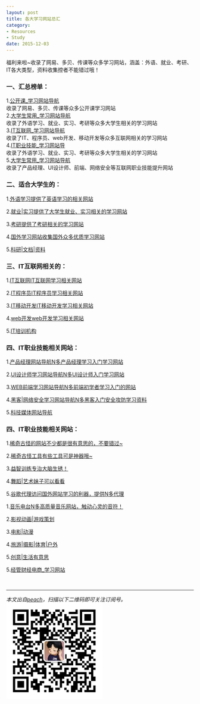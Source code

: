 ```yaml
---
layout: post
title: 各大学习网站总汇
category:
- Resources
- Study
date: 2015-12-03
---
```


福利来啦~收录了网易、多贝、传课等众多学习网站，涵盖：外语、就业、考研、IT各大类型，资料收集控者不能错过哦！

<!-- more -->
### 一、汇总榜单：
1.[公开课_学习网站导航](http://1nami.com/site/167.html)       
收录了网易、多贝、传课等众多公开课学习网站     
2.[大学生常用_学习网站导航](http://1nami.com/site/169.html)   
收录了外语学习、就业、实习、考研等众多大学生相关的学习网站  
3.[IT互联网_学习网站导航](http://1nami.com/site/168.html)      
收录了IT、程序员、web开发、移动开发等众多互联网相关的学习网站     
4.[IT职业技能_学习网站导](http://1nami.com/site/170.html)   
收录了外语学习、就业、实习、考研等众多大学生相关的学习网站  
5.[大学生常用_学习网站导航](http://1nami.com/site/173.html)   
收录了产品经理、UI设计师、前端、网络安全等互联网职业技能提升网站
### 二、适合大学生的：
1.[外语学习提供了英语学习的相关网站](http://1nami.com/site/169.html#siteCat180)    

2.[就业|实习提供了大学生就业、实习相关的学习网站](http://1nami.com/site/169.html#siteCat181)    

3.[考研提供了考研相关的学习网站](http://1nami.com/site/169.html#siteCat182)    

4.[国外学习网站收集国外众多优质学习网站](http://1nami.com/site/210.html)    

5.[科研|文档|资料](http://1nami.com/site/211.html)    

### 三、IT互联网相关的：
1.[IT互联网IT互联网学习相关网站](http://1nami.com/site/174.html)    

2.[IT程序员IT程序员学习相关网站](http://1nami.com/site/175.html)    

3.[IT移动开发IT移动开发学习相关网站](http://1nami.com/site/176.html)    

4.[web开发web开发学习相关网站](http://1nami.com/site/177.html)    

5.[IT培训机构](http://1nami.com/site/179.html)    


### 四、IT职业技能相关网站：
1.[产品经理网站导航N多产品经理学习入门学习网站](http://1nami.com/site/187.html)    

2.[UI设计师学习网站导航N多UI设计师入门学习网站](http://1nami.com/site/188.html)    

3.[WEB前端学习网站导航N多前端初学者学习入门的网站](http://1nami.com/site/189.html)    

4.[黑客|网络安全学习网站导航N多黑客入门安全攻防学习资料](http://1nami.com/site/195.html)    

5.[科技媒体网站导航](http://1nami.com/site/224.html)    
  

### 四、IT职业技能相关网站：
1.[稀奇古怪的网站不少都是很有意思的，不要错过~](http://1nami.com/site/226.html)    

2.[稀奇古怪工具有些工具可是神器哦~](http://1nami.com/site/228.html)    

3.[益智训练专治大脑生锈！](http://1nami.com/site/204.html)    

4.[舞蹈|艺术妹子可以看看](http://1nami.com/site/208.html)    

5.[谷歌代理访问国外网站学习的利器，提供N多代理](http://1nami.com/site/227.html)    

1.[音乐电台N多高质量音乐网站，触动心灵的音符！](http://1nami.com/site/215.html)    

2.[影视动画|游戏策划](http://1nami.com/site/209.html)    

3.[电影|动漫](http://1nami.com/site/219.html)    

4.[旅游|摄影|体育|户外](http://1nami.com/site/218.html)    

5.[创意|生活有意思](http://1nami.com/site/216.html)    

5.[经管财经电商_学习网站](http://1nami.com/site/171.html)    

<br/>

- - -
*本文出自[peach](/)，扫描以下二维码即可关注订阅号。*
![Jekyll](/res/img/two.jpg)
